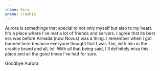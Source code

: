 ```yaml
---
rname: Kira
uname: Crashie
---
```


Aurora is somethings that special to not only myself but also to my heart. It's a place where I've met a lot of friends and servers. I agree that its best era was before Armada (now Novus) was a thing. I remember when I got banned here because everyone thought that I was Tim, with him in the crashie brand and all, lol. With all that being said, I'll definitely miss this place and all the good times I've had for sure.

Goodbye Aurora.
